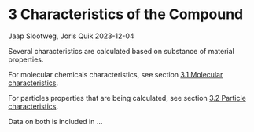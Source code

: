 3 Characteristics of the Compound
================
Jaap Slootweg, Joris Quik
2023-12-04

Several characteristics are calculated based on substance of material
properties.

For molecular chemicals characteristics, see section [3.1 Molecular
characteristics](vignettes/Molecular%20characteristics.md).

For particles properties that are being calculated, see section [3.2
Particle
characteristics](vignettes/3.2%20Particle%20characteristics.md "Particle characteristics").

Data on both is included in …
<!--# PM update and include tables of all properties-->
